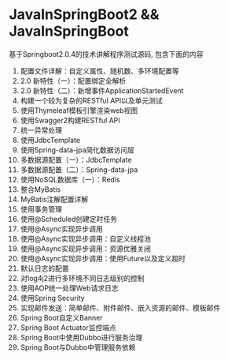 # JavaInSpringBoot2 && JavaInSpringBoot
基于Springboot2.0.4的技术讲解程序测试源码, 包含下面的内容
1. 配置文件详解：自定义属性、随机数、多环境配置等
2. 2.0 新特性（一）：配置绑定全解析
3. 2.0 新特性（二）：新增事件ApplicationStartedEvent
4. 构建一个较为复杂的RESTful API以及单元测试
5. 使用Thymeleaf模板引擎渲染web视图
6. 使用Swagger2构建RESTful API
7. 统一异常处理
8. 使用JdbcTemplate
9. 使用Spring-data-jpa简化数据访问层
10. 多数据源配置（一）：JdbcTemplate
11. 多数据源配置（二）：Spring-data-jpa
12. 使用NoSQL数据库（一）：Redis
13. 整合MyBatis
14. MyBatis注解配置详解
15. 使用事务管理
16. 使用@Scheduled创建定时任务
17. 使用@Async实现异步调用
18. 使用@Async实现异步调用：自定义线程池
19. 使用@Async实现异步调用：资源优雅关闭
20. 使用@Async实现异步调用：使用Future以及定义超时
21. 默认日志的配置
22. 对log4j2进行多环境不同日志级别的控制
23. 使用AOP统一处理Web请求日志
24. 使用Spring Security
25. 实现邮件发送：简单邮件、附件邮件、嵌入资源的邮件、模板邮件
26. Spring Boot自定义Banner
27. Spring Boot Actuator监控端点
28. Spring Boot中使用Dubbo进行服务治理
29. Spring Boot与Dubbo中管理服务依赖
